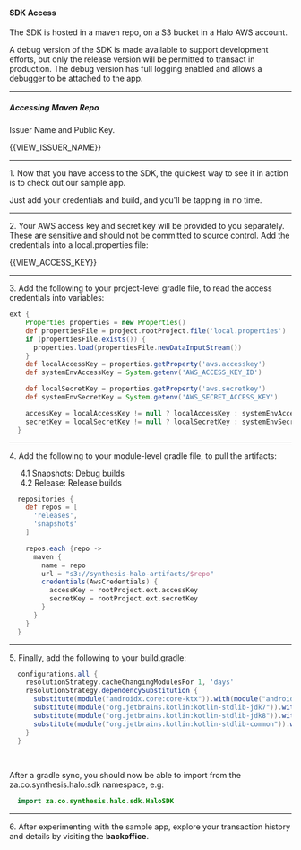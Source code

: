 #### SDK Access

The SDK is hosted in a maven repo, on a S3 bucket in a Halo AWS account.

A debug version of the SDK is made available to support development efforts, but only the release version will be permitted to transact in production. The debug version has full logging enabled and allows a debugger to be attached to the app.

---

##### Accessing Maven Repo
Issuer Name and Public Key.

{{VIEW_ISSUER_NAME}}

---

&#49;. Now that you have access to the SDK, the quickest way to see it in action is to check out our sample app.

Just add your credentials and build, and you'll be tapping in no time.

---

&#50;. Your AWS access key and secret key will be provided to you separately. These are sensitive and should not be committed to source control. Add the credentials into a local.properties file:

{{VIEW_ACCESS_KEY}}

---

&#51;. Add the following to your project-level gradle file, to read the access credentials into variables:

```gradle
ext {
    Properties properties = new Properties()
    def propertiesFile = project.rootProject.file('local.properties')
    if (propertiesFile.exists()) {
      properties.load(propertiesFile.newDataInputStream())
    }
    def localAccessKey = properties.getProperty('aws.accesskey')
    def systemEnvAccessKey = System.getenv('AWS_ACCESS_KEY_ID')

    def localSecretKey = properties.getProperty('aws.secretkey')
    def systemEnvSecretKey = System.getenv('AWS_SECRET_ACCESS_KEY')

    accessKey = localAccessKey != null ? localAccessKey : systemEnvAccessKey
    secretKey = localSecretKey != null ? localSecretKey : systemEnvSecretKey
  }
```

---

&#52;. Add the following to your module-level gradle file, to pull the artifacts:

&nbsp;&nbsp;&nbsp;&nbsp; &#52;.&#49; Snapshots: Debug builds<br>
&nbsp;&nbsp;&nbsp;&nbsp; &#52;.&#50; Release: Release builds

```gradle
  repositories {
    def repos = [
      'releases',
      'snapshots'
    ]

    repos.each {repo ->
      maven {
        name = repo
        url = "s3://synthesis-halo-artifacts/$repo"
        credentials(AwsCredentials) {
          accessKey = rootProject.ext.accessKey
          secretKey = rootProject.ext.secretKey
        }
      }
    }
  }          
```

---

&#53;. Finally, add the following to your build.gradle:

```gradle
  configurations.all {
    resolutionStrategy.cacheChangingModulesFor 1, 'days'
    resolutionStrategy.dependencySubstitution {
      substitute(module("androidx.core:core-ktx")).with(module("androidx.core:core-ktx:(*, 1.3.2]"))
      substitute(module("org.jetbrains.kotlin:kotlin-stdlib-jdk7")).with(module("org.jetbrains.kotlin:kotlin-stdlib-jdk7:(*, 1.3.72]"))
      substitute(module("org.jetbrains.kotlin:kotlin-stdlib-jdk8")).with(module("org.jetbrains.kotlin:kotlin-stdlib-jdk7:(*, 1.3.72]"))
      substitute(module("org.jetbrains.kotlin:kotlin-stdlib-common")).with(module("org.jetbrains.kotlin:kotlin-stdlib-common:(*, 1.3.72]"))
    }
  }
```

<br />

After a gradle sync, you should now be able to import from the za.co.synthesis.halo.sdk namespace, e.g:

```kotlin
  import za.co.synthesis.halo.sdk.HaloSDK
```

---

&#54;. After experimenting with the sample app, explore your transaction history and details by visiting the **backoffice**.
